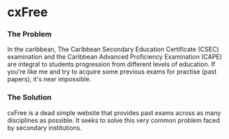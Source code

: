 # cxFree

### The Problem

In the caribbean, The Caribbean Secondary Education Certificate (CSEC) examination and the Caribbean Advanced Proficiency Examination (CAPE) are integral to students progression from different levels of education. If you're like me and try to acquire some previous exams for practise (past papers), it's near impossible.

### The Solution

cxFree is a dead simple website that provides past exams across as many disciplines as possible. It seeks to solve this very common problem faced by secondary institutions.